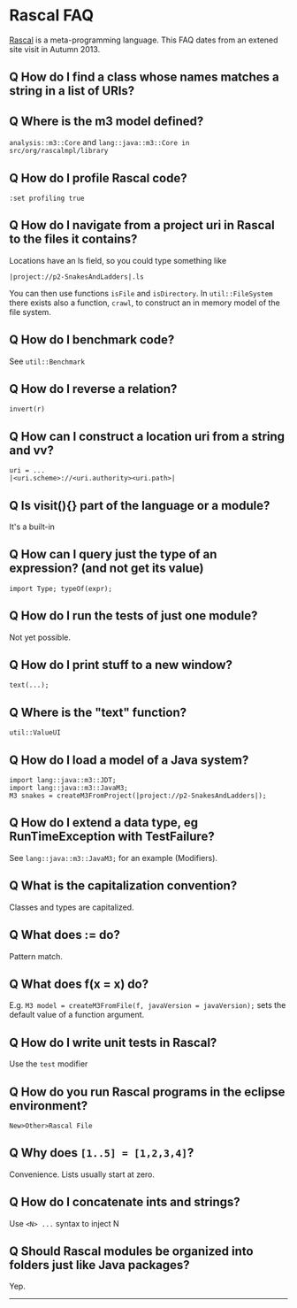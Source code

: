 # Rascal FAQ

[Rascal](https://www.cwi.nl/en/results/software/rascal-one-stop-shop-for-metaprogramming/) is a meta-programming language.
This FAQ dates from an extened site visit in Autumn 2013.

## Q How do I find a class whose names matches a string in a list of URIs?

## Q Where is the m3 model defined?

`analysis::m3::Core` and `lang::java::m3::Core in src/org/rascalmpl/library`

## Q How do I profile Rascal code?
```
:set profiling true
```

## Q How do I navigate from a project uri in Rascal to the files it contains?

Locations have an ls field, so you could type something like
```
|project://p2-SnakesAndLadders|.ls
```
You can then use functions `isFile` and `isDirectory`.
In `util::FileSystem` there exists also a function, `crawl`, to construct an in memory model of the file system.

## Q How do I benchmark code?
See `util::Benchmark`

## Q How do I reverse a relation?
`invert(r)`

## Q How can I construct a location uri from a string and vv?
```
uri = ...
|<uri.scheme>://<uri.authority><uri.path>|
```

## Q Is visit(){} part of the language or a module?
It's a built-in

## Q How can I query just the type of an expression? (and not get its value)
```
import Type; typeOf(expr);
```

## Q How do I run the tests of just one module?
Not yet possible.

## Q How do I print stuff to a new window?
```
text(...);
```

## Q Where is the "text" function?
```
util::ValueUI
```

## Q How do I load a model of a Java system?
```
import lang::java::m3::JDT;
import lang::java::m3::JavaM3;
M3 snakes = createM3FromProject(|project://p2-SnakesAndLadders|);
```

## Q How do I extend a data type, eg RunTimeException with TestFailure?
See `lang::java::m3::JavaM3;` for an example (Modifiers).

## Q What is the capitalization convention?
Classes and types are capitalized.

## Q What does := do?
Pattern match.

## Q What does f(x = x) do?
E.g. `M3 model = createM3FromFile(f, javaVersion = javaVersion);`
sets the default value of a function argument.

## Q How do I write unit tests in Rascal?
Use the `test` modifier

## Q How do you run Rascal programs in the eclipse environment?
```
New>Other>Rascal File
```

## Q Why does `[1..5] = [1,2,3,4]`?
Convenience. Lists usually start at zero.

## Q How do I concatenate ints and strings?
Use `<N> ...` syntax to inject N

## Q Should Rascal modules be organized into folders just like Java packages?
Yep.

---
